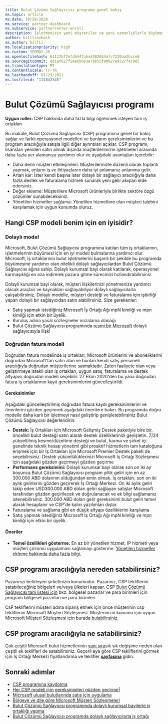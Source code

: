 ```yaml
---
title: Bulut Çözümü Sağlayıcısı programa genel bakış
ms.topic: article
ms.date: 10/29/2020
ms.service: partner-dashboard
ms.subservice: partnercenter-enroll
description: İşletmenizin yeni müşteriler ve yeni uzmanlıklarla büyümesine yardımcı olmak için Bulut Çözümü Sağlayıcısı (CSP) programı kapsamındaki avantajlar ve farklı modeller hakkında daha fazla bilgi edinin.
author: billlinzbach
ms.author: billLi
ms.localizationpriority: high
ms.custom: SEOMAY.20
ms.openlocfilehash: 61117b77efdb447abad482654afc7220aa2bcce6
ms.sourcegitcommit: ad1af627f5ee6b6e3a70655f90927e932cf4c985
ms.translationtype: MT
ms.contentlocale: tr-TR
ms.lasthandoff: 07/29/2021
ms.locfileid: "114842345"
---
```

# <a name="cloud-solution-provider-program"></a>Bulut Çözümü Sağlayıcısı programı 

**Uygun roller:** CSP hakkında daha fazla bilgi öğrenmek isteyen tüm iş ortakları

Bu makale, Bulut Çözümü Sağlayıcısı (CSP) programına genel bir bakış sağlar ve farklı operasyonel modelleri ve bunların gereksinimlerini ve bu program aracılığıyla satışla ilgili diğer ayrıntıları açıklar.  CSP programı, lisansları yeniden satın almak dışında müşterilerimizin işletmeleri arasında daha fazla yer alamanıza yardımcı olur ve aşağıdaki avantajları içerebilir: 

- Daha derin müşteri etkileşimleri: Müşterilerinizle düzenli olarak toplantı yapmak, onların iş ve ihtiyaçlarını daha iyi anlamanız anlamına gelir.
- Artan kar: İster kendi başına ister dolaylı bir sağlayıcı aracılığıyla daha fazla destek ve faturalama hizmeti sunarak yeni gelir akışları elde edersiniz.  
- Değer ekleme: Müşterilere Microsoft ürünleriyle birlikte sektöre özgü çözümler sunabileceksiniz.
- Yönetilen hizmetler sağlama: Yönetilen hizmetlere olan müşteri talebini karşılamak için uygun konumda oluruz. 

## <a name="which-csp-model-is-best-for-me"></a>Hangi CSP modeli benim için en iyisidir?

### <a name="indirect-model"></a>Dolaylı model

Microsoft, Bulut Çözümü Sağlayıcısı programına katılan tüm iş ortaklarının, işletmelerinin büyümesi için en iyi modeli bulmalarına yardımcı olur. Microsoft, iş ortaklarının bulut işletmelerini başarılı bir şekilde bu programda büyümesine yardımcı olan nitelikli dolaylı sağlayıcılardan Bulut Çözümü Sağlayıcısı ağına sahip. Dolaylı kurumsal bayi olarak katılarak, operasyonel karmaşıklığı en aza indirerek pazara gitme sürecinizi hızlandırabilirsiniz. 

Dolaylı kurumsal bayi olarak, müşteri ilişkilerinizi yönetmenize yardımcı olacak araçları ve kaynakları sağlayabiliyor dolaylı sağlayıcılarla çalışabilirsiniz. Dolaylı modelle, müşteri desteği ve faturalama için işbirliği yapan dolaylı bir sağlayıcıdan satın alabilirsiniz.
Size gerekenler: 

- Satış yapmak istediğiniz Microsoft İş Ortağı Ağı mpN kimliği ve mpn kimliği için etkin bir üyelik.
- Kuruluş adına yasal sözleşmeler imzalama olanağı
- Bulut Çözümü Sağlayıcısı programında [resmi bir Microsoft](https://partnercenter.microsoft.com/partner/find-a-provider) dolaylı sağlayıcısıyla ilişki

### <a name="direct-bill-model"></a>Doğrudan fatura modeli

Doğrudan fatura modelinde iş ortakları, Microsoft ürünlerini ve aboneliklerini doğrudan Microsoft'tan satın alan ve bunları kendi satış personeli aracılığıyla doğrudan müşterilerine satmaktadır. Zaten faaliyete olan veya geliştirmeye istekli olan iş ortakları, uygun satış, faturalama ve destek altyapısı doğrudan modeli seçebilir. 27 Ekim 2020'den bu yana doğrudan fatura iş ortaklarının kayıt gereksinimlerini güncelleştirildi.

#### <a name="requirements"></a>Gereksinimler

Aşağıdaki güncelleştirilmiş doğrudan fatura kaydı gereksinimlerini ve önerilerini gözden geçirerek aşağıdaki önerilere bakın. Bu programda doğru modelle daha karlı bir işletmeyi nasıl geliştirip genişletebilirsiniz Bulut Çözümü Sağlayıcısı değerlendirin:  

- **Destek:** İş Ortakları için Microsoft Gelişmiş Destek paketiyle bire bir, öncelikli bulut desteği satın alarak destek özelliklerinizi genişletin. 7/24 yükseltilmiş kesme/düzeltme desteği ve bulut, karma ve şirket içi genelinde teknik hesap yönetimi gibi proaktif hizmetlerin tam kataloğuna erişmek için bir İş Ortakları için Microsoft Premier Destek paketi de seçebilirsiniz. Destek yükümlülüklerinizi Microsoft İş Ortağı Sözleşmesi için aşağıdaki gözden geçirmeyi gözden geçirme
- **Performans gereksinimi:** Dolaylı kurumsal bayi olarak son on iki ay boyunca Bulut Çözümü Sağlayıcısı program yıllık geliri için en az 300.000 ABD dolarının olduğundan emin olmak. İş ortakları, son on iki aylık gelirlerini gözden geçirerek İş Ortağı Merkezi. On iki aylık geliri takip eden USD300.000 ABD doları geliri sağlayan satışlar Microsoft tarafından gözden geçirilecek ve doğrulanacak ve ek bilgi sağlamanız istenebilirsiniz. 300.000 ABD doları gelir gereksinimi bulut geliri temel alarak hesaplanır ve CSP'de kalıcı yazılımları dışlar.
- Faturalama ve sağlama gibi en düşük altyapı özelliklerini karşılama
- Satış yapmak istediğiniz Microsoft İş Ortağı Ağı mpN kimliği ve mpn kimliği için etkin bir üyelik.

#### <a name="recommendations"></a>Öneriler

- **Temel özellikleri gösterme:** En az bir yönetilen hizmet, IP hizmeti veya müşteri çözümü uygulaması sağlamayı gösterme. [Yönetilen hizmetler ekleme hakkında daha fazla bilgi.](https://partner.microsoft.com/solutions/managed-services) 

## <a name="where-can-i-sell-through-the-csp-program"></a>CSP programı aracılığıyla nereden satabilirsiniz?

Pazarınızı belirleyen şirketinizin konumudur. Pazarınız, CSP tekliflerini satabileceğiniz bölgeleri ve/veya ülkeleri kapsar. CSP [Bulut Çözümü Sağlayıcısı tam listesi için](regional-authorization-overview.md) bkz. bölgesel pazarlar ve para birimleri için program bölgesel pazarları ve para birimleri.

CsP tekliflerini müşteri adına sipariş etmek için önce müşterinin csp tekliflerini Microsoft Müşteri Sözleşmesi. Müşterinizin konumu için uygun Microsoft Müşteri Sözleşmesi için burada [bulabilirsiniz.](agreements.md)  

## <a name="what-can-i-sell-through-the-csp-program"></a>CSP programı aracılığıyla ne satabilirsiniz?

Çok çeşitli Microsoft bulut hizmetlerinin [yanı sıra](https://partner.microsoft.com/cloud-solution-provider/products-and-services)sık sık değişime neden olan çeşitli ek teklifleri de satabilirsiniz. Geçerli aya göre CSP tekliflerini görmek için İş Ortağı Merkezi fiyatlandırma ve teklifler [**sayfasına**](https://partnercenter.microsoft.com/pcv/sales) gidin.

## <a name="next-steps"></a>Sonraki adımlar

- [CSP programına kaydolma](enrolling-in-the-csp-program.md)
- [Her CSP modeli için gereksinimleri gözden geçirme](https://partnercenter.microsoft.com/partner/cloud-solution-provider)|
- [Microsoft ulusal bulutlarında satış için uygulama](csp-national-clouds-overview.md)
- [Bölgeye ve dile göre Microsoft Müşteri Sözleşmeleri](agreements.md)
- [Bulut Çözümü Sağlayıcısı programında dolaylı kurumsal bayilerle iş ortaklığı yapma](indirect-provider-tasks-in-partner-center.md)
- [Bulut Çözümü Sağlayıcısı programda dolaylı sağlayıcılarla iş ortağı](indirect-reseller-tasks-in-partner-center.md)
